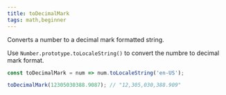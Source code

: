 ```yaml
---
title: toDecimalMark
tags: math,beginner
---
```


Converts a number to a decimal mark formatted string.

Use `Number.prototype.toLocaleString()` to convert the numbre to decimal mark format.

```js
const toDecimalMark = num => num.toLocaleString('en-US');
```



```js
toDecimalMark(12305030388.9087); // "12,305,030,388.909"
```
